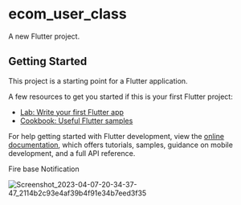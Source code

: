 # ecom_user_class

A new Flutter project.

## Getting Started

This project is a starting point for a Flutter application.

A few resources to get you started if this is your first Flutter project:

- [Lab: Write your first Flutter app](https://docs.flutter.dev/get-started/codelab)
- [Cookbook: Useful Flutter samples](https://docs.flutter.dev/cookbook)

For help getting started with Flutter development, view the
[online documentation](https://docs.flutter.dev/), which offers tutorials,
samples, guidance on mobile development, and a full API reference.

Fire base Notification

![Screenshot_2023-04-07-20-34-37-47_2114b2c93e4af39b4f91e34b7eed3f35](https://user-images.githubusercontent.com/62188211/230627609-bc940f4d-24c8-441e-b6e3-d021ea4ac347.jpg)

